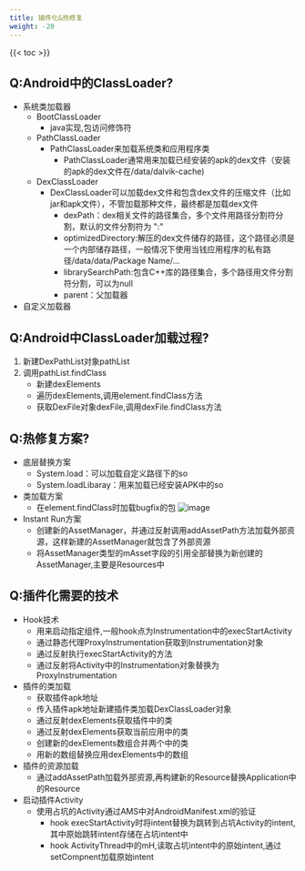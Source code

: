 ```yaml
---
title: 插件化&热修复
weight: -20
---
```


{{< toc >}}

## Q:Android中的ClassLoader?
- 系统类加载器
    - BootClassLoader
        - java实现,包访问修饰符
    - PathClassLoader
        - PathClassLoader来加载系统类和应用程序类
            - PathClassLoader通常用来加载已经安装的apk的dex文件（安装的apk的dex文件在/data/dalvik-cache)
    - DexClassLoader
        - DexClassLoader可以加载dex文件和包含dex文件的压缩文件（比如jar和apk文件），不管加载那种文件，最终都是加载dex文件
            - dexPath：dex相关文件的路径集合，多个文件用路径分割符分割，默认的文件分割符为  ":"
            - optimizedDirectory:解压的dex文件储存的路径，这个路径必须是一个内部储存路径，一般情况下使用当钱应用程序的私有路径/data/data/Package Name/...
            - librarySearchPath:包含C++库的路径集合，多个路径用文件分割符分割，可以为null
            - parent：父加载器
- 自定义加载器

## Q:Android中ClassLoader加载过程?
1. 新建DexPathList对象pathList
2. 调用pathList.findClass
    - 新建dexElements
    - 遍历dexElements,调用element.findClass方法
    - 获取DexFile对象dexFile,调用dexFile.findClass方法

## Q:热修复方案?
* 底层替换方案
    - System.load：可以加载自定义路径下的so
    - System.loadLibaray：用来加载已经安装APK中的so
* 类加载方案
    - 在element.findClass时加载bugfix的包 ![image](/classloader_bugfix.png)
* Instant Run方案
    - 创建新的AssetManager，并通过反射调用addAssetPath方法加载外部资源，这样新建的AssetManager就包含了外部资源
    - 将AssetManager类型的mAsset字段的引用全部替换为新创建的AssetManager,主要是Resources中

## Q:插件化需要的技术
- Hook技术
    - 用来启动指定组件,一般hook点为Instrumentation中的execStartActivity
    - 通过静态代理ProxyInstrumentation获取到Instrumentation对象
    - 通过反射执行execStartActivity的方法
    - 通过反射将Activity中的Instrumentation对象替换为ProxyInstrumentation
- 插件的类加载
    - 获取插件apk地址
    - 传入插件apk地址新建插件类加载DexClassLoader对象
    - 通过反射dexElements获取插件中的类
    - 通过反射dexElements获取当前应用中的类
    - 创建新的dexElements数组合并两个中的类
    - 用新的数组替换应用dexElements中的数组
- 插件的资源加载
    - 通过addAssetPath加载外部资源,再构建新的Resource替换Application中的Resource
- 启动插件Activity
    - 使用占坑的Activity通过AMS中对AndroidManifest.xml的验证
        - hook execStartActivity时将intent替换为跳转到占坑Activity的intent,其中原始跳转intent存储在占坑intent中
        - hook ActivityThread中的mH,读取占坑intent中的原始intent,通过setCompnent加载原始intent


